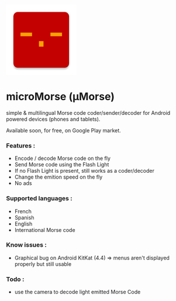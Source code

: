 ![GitHub Logo](/app/src/main/res/mipmap-xxxhdpi/ic_launcher.png)

# microMorse (µMorse)
simple &amp; multilingual Morse code coder/sender/decoder for Android powered devices (phones and tablets).

Available soon, for free, on Google Play market.

### Features :
- Encode / decode Morse code on the fly
- Send Morse code using the Flash Light
- If no Flash Light is present, still works as a coder/decoder
- Change the emition speed on the fly
- No ads

### Supported languages :
- French
- Spanish
- English
- International Morse code

### Know issues :
- Graphical bug on Android KitKat (4.4) => menus aren't displayed properly but still usable

### Todo :
- use the camera to decode light emitted Morse Code
